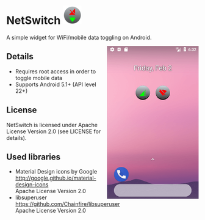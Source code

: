 # NetSwitch ![](app/src/main/res/mipmap-mdpi/ic_launcher_round.png)
A simple widget for WiFi/mobile data toggling on Android.

<img align="right" width="240" height="400" src="screenshot.png">

## Details
* Requires root access in order to toggle mobile data 
* Supports Android 5.1+ (API level 22+)

## License
NetSwitch is licensed under Apache License Version 2.0 (see LICENSE for details).

## Used libraries
* Material Design icons by Google  
http://google.github.io/material-design-icons  
Apache License Version 2.0
* libsuperuser  
https://github.com/Chainfire/libsuperuser  
Apache License Version 2.0  
